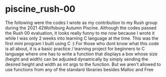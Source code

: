 # piscine_rush-00
The following were the codes I wrote as my contribution to my Rush group during the 2021 42Wolfsburg Autumn Piscine. Although the codes passed the Rush 00 evaluation, it looks really funny to me now because I wrote it while I was only 2 weeks into learning C language at the time. This was the first mini program I built using C :)
For those who dont know what this code is all about, it is a basic practice / learning project for beginners to C language where one has to write a function that displays a box whose size (height and width) can be adjusted dynamically by simply sending the desired height and width as int args to the function. But we aren't allowed to use functions from any of the standard libraries besides Malloc and Free
